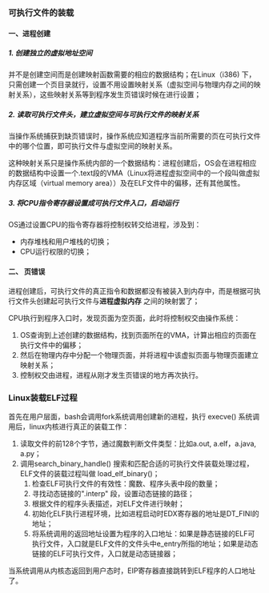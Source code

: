 

### 可执行文件的装载

#### 一、进程创建

##### 1. 创建独立的虚拟地址空间

并不是创建空间而是创建映射函数需要的相应的数据结构；在Linux（i386) 下，只需创建一个页目录就行，设置不用设置映射关系（虚拟空间与物理内存之间的映射关系），这些映射关系等到程序发生页错误时候在进行设置；



##### 2. 读取可执行文件头，建立虚拟空间与可执行文件的映射关系

当操作系统捕获到缺页错误时，操作系统应知道程序当前所需要的页在可执行文件中的哪个位置，即可执行文件与虚拟空间的映射关系。

这种映射关系只是操作系统内部的一个数据结构：进程创建后，OS会在进程相应的数据结构中设置一个.text段的VMA（Linux将进程虚拟空间中的一个段叫做虚拟内存区域（virtual memory area））及在ELF文件中的偏移，还有其他属性。

 

##### 3. 将CPU指令寄存器设置成可执行文件入口，启动运行

OS通过设置CPU的指令寄存器将控制权转交给进程，涉及到：

- 内存堆栈和用户堆栈的切换；
- CPU运行权限的切换；



#### 二、 页错误

进程创建后，可执行文件的真正指令和数据都没有被装入到内存中，而是根据可执行文件头创建起可执行文件与**进程虚拟内存** 之间的映射罢了；

CPU执行到程序入口时，发现页面为空页面，此时将控制权交由操作系统：

1. OS查询到上述创建的数据结构，找到页面所在的VMA，计算出相应的页面在执行文件中的偏移；
2. 然后在物理内存中分配一个物理页面，并将进程中该虚拟页面与物理页面建立映射关系；
3. 控制权交由进程，进程从刚才发生页错误的地方再次执行。



### Linux装载ELF过程

首先在用户层面，bash会调用fork系统调用创建新的进程，执行 execve() 系统调用后，linux内核进行真正的装载工作：

1. 读取文件的前128个字节，通过魔数判断文件类型：比如a.out, a.elf，a.java, a.py；
2. 调用search_binary_handle() 搜索和匹配合适的可执行文件装载处理过程，ELF文件的装载过程叫做 load_elf_binary()；
   1. 检查ELF可执行文件的有效性：魔数、程序头表中段的数量；
   2. 寻找动态链接的".interp" 段，设置动态链接的路径；
   3. 根据文件的程序头表描述，对ELF文件进行映射；
   4. 初始化ELF执行进程环境，比如进程启动时EDX寄存器的地址是DT_FINI的地址；
   5. 将系统调用的返回地址设置为程序的入口地址：如果是静态链接的ELF可执行文件，入口就是ELF文件的文件头中e_entry所指的地址；如果是动态链接的ELF可执行文件，入口就是动态链接器；

当系统调用从内核态返回到用户态时，EIP寄存器直接跳转到ELF程序的人口地址了。

